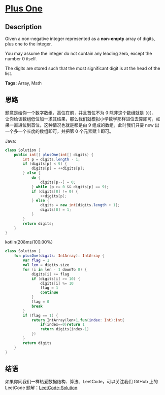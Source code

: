 # [Plus One][title]

## Description

Given a non-negative integer represented as a **non-empty** array of digits, plus one to the integer.

You may assume the integer do not contain any leading zero, except the number 0 itself.

The digits are stored such that the most significant digit is at the head of the list.

**Tags:** Array, Math


## 思路

题意是给你一个数字数组，高位在前，并且首位不为 0 除非这个数组就是 `[0]`，让你给该数组低位加一求其结果，那么我们就模拟小学数学那样进位去算即可，如果一直进位到首位，这种情况也就是都是由 9 组成的数组，此时我们只要 new 出一个多一个长度的数组即可，并把第 0 个元素赋 1 即可。

Java:
```java
class Solution {
    public int[] plusOne(int[] digits) {
        int p = digits.length - 1;
        if (digits[p] < 9) {
            digits[p] = ++digits[p];
        } else {
            do {
                digits[p--] = 0;
            } while (p >= 0 && digits[p] == 9);
            if (digits[0] != 0) {
                ++digits[p];
            } else {
                digits = new int[digits.length + 1];
                digits[0] = 1;
            }
        }
        return digits;
    }
}
```

kotlin(208ms/100.00%)
```kotlin
class Solution {
    fun plusOne(digits: IntArray): IntArray {
        var flag = 1
        val len = digits.size
        for (i in len - 1 downTo 0) {
            digits[i] += flag
            if (digits[i] >= 10) {
                digits[i] %= 10
                flag = 1
                continue
            }
            flag = 0
            break
        }
        if (flag == 1) {
            return IntArray(len+1,fun(index: Int):Int{
                if(index==0)return 1
                return digits[index-1]
            })
        }
        return digits
    }
}
```

## 结语

如果你同我们一样热爱数据结构、算法、LeetCode，可以关注我们 GitHub 上的 LeetCode 题解：[LeetCode-Solution][ls]



[title]: https://leetcode.com/problems/plus-one
[ls]: https://github.com/RichCodersAndMe/LeetCode-Solution
